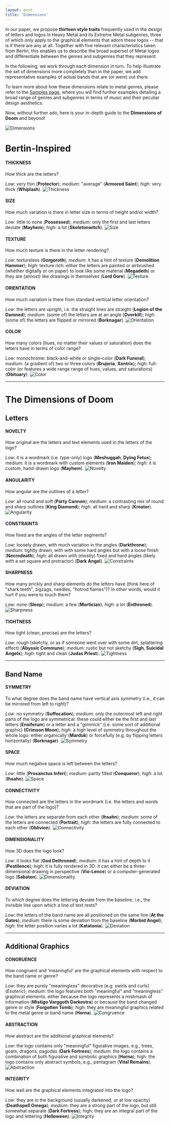 ```yaml
---
layout: post
title: 'Dimensions'
---
```

In our paper, we propose **thirteen style traits** frequently used in the design of letters and logos in Heavy Metal and its Extreme Metal subgenres, three of which only apply to the graphical elements that adorn these logos -- that is if there are any at all. Together with five relevant characteristics taken from Bertin, this enables us to describe the broad superset of Metal logos and differentiate between the genres and subgenres that they represent. 

In the following, we work through each dimension in turn. To help illustrate the set of dimensions more completely than in the paper, we add representative examples of actual bands that are (or were) out there. 
<!-- Additionally, Gerrit provides commentary to explain what and to what extent these dimensions can say about genre determination. -->

To learn more about how these dimensions relate to metal genres, please refer to the [Samples page](..\projects\proj-2), where you will find further examples detailing a broad range of genres and subgenres in terms of music and their peculiar design aesthetics. 

Now, without further ado, here is your in-depth guide to the **Dimensions of Doom** and beyond!


![Dimensions](..\assets\img\projects\proj-1\dimensions.png)

# Bertin-Inspired
#### THICKNESS
How thick are the letters? 

*Low*: very thin (**Protector**); *medium*: "average" (**Armored Saint**); *high*: very thick (**Whiplash**).
![Thickness](..\assets\img\projects\proj-1\thickness.jpg)

#### SIZE
How much variation is there in letter size in terms of height and/or width? 

*Low*: little to none (**Possessed**); *medium*: only the first and last letters deviate (**Mayhem**); *high*: a lot (**Skeletonwitch**).
![Size](..\assets\img\projects\proj-1\size.jpg)

#### TEXTURE
How much texture is there in the letter rendering?

*Low*: textureless (**Gorgoroth**); *medium*: it has a hint of texture (**Demolition Hammer**); *high*: texture rich: either the letters are painted or airbrushed (whether digitally or on paper) to look like some material (**Megadeth**) or they are (almost) like drawings in themselves (**Lord Gore**).
![Texture](..\assets\img\projects\proj-1\texture.jpg)


#### ORIENTATION
How much variation is there from standard vertical letter orientation?

*Low*: the letters are upright, i.e. the straight lines are straight (**Legion of the Damned**); *medium*: (some of) the letters are at an angle (**Overkill**); *high*: (some of) the letters are flipped or mirrored (**Borknagar**).
![Orientation](..\assets\img\projects\proj-1\orientation.jpg)


#### COLOR
How many colors (hues, no matter their values or saturation) does the letters have in terms of color range? 

*Low*: monochrome: black-and-white or single-color (**Dark Funeral**); *medium*: (a gradient of) two or three colors (**Brujeria**, **Xentrix**); *high*: full-color (or features a wide range range of hues, values, and saturations) (**Obituary**).
![Color](..\assets\img\projects\proj-1\color.jpg)


---

# The Dimensions of Doom
## Letters
#### NOVELTY
How original are the letters and text elements used in the letters of the logo?

*Low*: it is a wordmark (i.e. type-only) logo (**Meshuggah**, **Dying Fetus**); medium: it is a wordmark with custom elements (**Iron Maiden**); *high*: it is custom, hand-drawn logo (**Mayhem**). 
![Novelty](..\assets\img\projects\proj-1\novelty.jpg)

#### ANGULARITY
How angular are the outlines of a letter? 

*Low*: all round and soft (**Party Cannon**); *medium*: a contrasting mix of round and sharp outlines (**King Diamond**); *high*: all hard and sharp (**Kreator**). 
![Angularity](..\assets\img\projects\proj-1\angularity.jpg)

#### CONSTRAINTS
How fixed are the angles of the letter segments?

*Low*: loosely drawn, with much variation in the angles (**Darkthrone**); *medium*: tightly drawn, with with some hard angles but with a loose finish (**Necrodeath**); *high*: all drawn with (mostly) fixed and hard angles (likely with a set square and protractor) (**Dark Angel**).
![Constraints](..\assets\img\projects\proj-1\constraints.jpg)


#### SHARPNESS
How many prickly and sharp elements do the letters have (think here of "shark teeth", zigzags, needles, "hotrod flames")? In other words, would it hurt if you were to touch them?

*Low*: none (**Sleep**); *medium*: a few (**Mortician**); *high*: a lot (**Enthroned**).
![Sharpness](..\assets\img\projects\proj-1\sharpness.jpg)

#### TIGHTNESS
How tight (clean, precise) are the letters?

*Low*: rough (sketchy, or as if someone went over with some dirt, splattering effect) (**Abyssic Commune**); *medium*: rustic but not sketchy (**Sigh**, **Suicidal Angels**); *high*: tight and clean (**Judas Priest**).
![Tightness](..\assets\img\projects\proj-1\tightness.jpg)

---

## Band Name
#### SYMMETRY
To what degree does the band name have vertical axis symmetry (i.e., it can be mirrored from left to right)?

*Low*: no symmetry (**Suffocation**); *medium*: only the outermost left and right parts of the logo are symmetrical: these could either be the first and last letters (**Ensiferum**) or a letter and a "gimmick" (i.e. some sort of additional graphic) **(Crimson Moon**); *high*: a high level of symmetry throughout the whole logo: either organically (**Marduk**) or forcefully (e.g. by flipping letters horizontally) (**Borknagar**).
![Symmetry](..\assets\img\projects\proj-1\symmetry.jpg)


#### SPACE
How much negative space is left between the letters? 

*Low*: little (**Prosanctus Inferi**); *medium*: partly filled (**Conqueror**); *high*: a lot (**Ihsahn**).
![Space](..\assets\img\projects\proj-1\space.jpg)

#### CONNECTIVITY
How connected are the letters in the wordmark (i.e. the letters and words that are part of the logo)?

*Low*: the letters are separate from each other (**Ihsahn**); *medium*: some of the letters are connected (**Portrait**); *high*: the letters are fully connected to each other (**Oblivion**).
![Connectivity](..\assets\img\projects\proj-1\connectedness.jpg)

#### DIMENSIONALITY
How 3D does the logo look?

*Low*: it looks flat (**God Dethroned**); *medium*: it has a hint of depth to it (**Pestilence**); *high*: it is fully rendered in 3D: it can either be a three-dimensional drawing in perspective (**Vio-Lence**) or a computer-generated logo (**Sabaton**).
![Dimensionality](..\assets\img\projects\proj-1\dimensionality.jpg)

#### DEVIATION
To which degree does the lettering deviate from the baseline, i.e., the invisible line upon which a line of text rests?

*Low*: the letters of the band name are all positioned on the same line (**At the Gates**); *medium*: there is some deviation from the baseline (**Morbid Angel**); *high*: the letter position varies a lot (**Katatonia**).
![Deviation](..\assets\img\projects\proj-1\deviation.jpg)

---

## Additional Graphics
#### CONGRUENCE
How congruent and ‘meaningful’ are the graphical elements with respect to the band name or genre?

*Low*: they are purely "meaningless" decorative (e.g. swirls and curls) (*Esoteric*); *medium*: the logo features both "meaningful" and "meaningless" graphical elements: either because the logo represents a mishmash of information (**Mistigo Varggoth Darkestra**) or because the band changed genre or style (**Forgotten Tomb**); *high*: they are meaningful graphics related to the metal genre or band name (**Horna**).
![Congruence](..\assets\img\projects\proj-1\congruence.jpg)


#### ABSTRACTION
How abstract are the additional graphical elements? 

*Low*: the logo contains only "meaningful" figurative images, e.g., trees, goats, dragons, pagodas (**Dark Fortress**); *medium*: the logo contains a combination of both figurative and symbolic graphics (**Horna**); high: the logo contains only abstract symbols, e.g., pentagram (**Vital Remains**).
![Abstraction](..\assets\img\projects\proj-1\abstraction.jpg)


#### INTEGRITY
How well are the graphical elements integrated into the logo? 

*Low*: they are in the background (usually darkened, or at low opacity) (**Deathspell Omega**); *medium*: they are a strong part of the logo, but still somewhat separate (**Dark Fortress**); high: they are an integral part of the logo and lettering (**Helloween**).
![Integrity](..\assets\img\projects\proj-1\integrity.jpg)